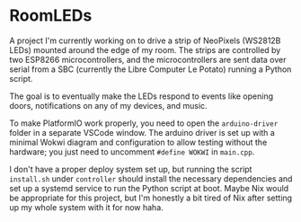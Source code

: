 # RoomLEDs

A project I'm currently working on to drive a strip of NeoPixels (WS2812B LEDs) mounted around the edge of my room. The strips are controlled by two ESP8266 microcontrollers, and the microcontrollers are sent data over serial from a SBC (currently the Libre Computer Le Potato) running a Python script.  

The goal is to eventually make the LEDs respond to events like opening doors, notifications on any of my devices, and music.

To make PlatformIO work properly, you need to open the `arduino-driver` folder in a separate VSCode window. The arduino driver is set up with a minimal Wokwi diagram and configuration to allow testing without the hardware; you just need to uncomment `#define WOKWI` in `main.cpp`.

I don't have a proper deploy system set up, but running the script `install.sh` under `controller` should install the necessary dependencies and set up a systemd service to run the Python script at boot. Maybe Nix would be appropriate for this project, but I'm honestly a bit tired of Nix after setting up my whole system with it for now haha.